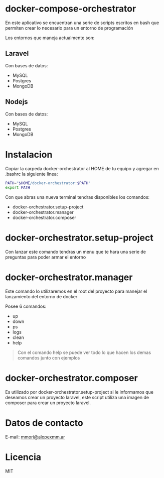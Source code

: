 # docker-compose-orchestrator

En este aplicativo se encuentran una serie de scripts escritos en bash que permiten crear lo necesario para un entorno de programación

Los entornos que maneja actualmente son:

## Laravel

Con bases de datos:

- MySQL
- Postgres
- MongoDB

## Nodejs

Con bases de datos:

- MySQL
- Postgres
- MongoDB

# Instalacion

Copiar la carpeda docker-orchestrator al HOME de tu equipo y agregar en .bashrc la siguiente linea:

```bash
PATH="$HOME/docker-orchestrator:$PATH"
export PATH
```

Con que abras una nueva terminal tendras disponibles los comandos:

- docker-orchestrator.setup-project
- docker-orchestrator.manager
- docker-orchestrator.composer


# docker-orchestrator.setup-project

Con lanzar este comando tendras un menu que te hara una serie de preguntas para poder armar el entorno

# docker-orchestrator.manager

Este comando lo utilizaremos en el root del proyecto para manejar el lanzamiento del entorno de docker

Posee 6 comandos:

- up
- down
- ps
- logs
- clean
- help

> Con el comando help se puede ver todo lo que hacen los demas comandos junto con ejemplos

# docker-orchestrator.composer

Es utilizado por docker-orchestrator.setup-project si le informamos que deseamos crear un proyecto laravel, este script utiliza una imagen de composer para crear un proyecto laravel.

# Datos de contacto

E-mail: mmori@alopexmm.ar

# Licencia

MIT